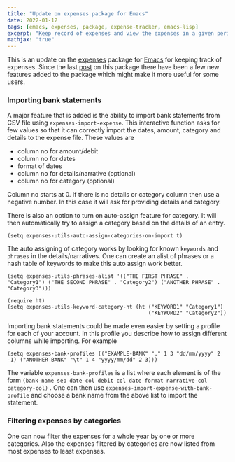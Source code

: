 ```yaml
---
title: "Update on expenses package for Emacs"
date: 2022-01-12
tags: [emacs, expenses, package, expense-tracker, emacs-lisp]
excerpt: "Keep record of expenses and view the expenses in a given period of time in one or more category"
mathjax: "true"
---
```


This is an update on the [expenses](https://github.com/md-arif-shaikh/expenses) 
package for [Emacs](https://www.gnu.org/software/emacs/) for keeping track of expenses. 
Since the last [post](https://md-arif-shaikh.github.io/2021/12/12/expenses-package-for-emacs.html) 
on this package there have been a few new features added to the package which might make it
more useful for some users.

### Importing bank statements
A major feature that is added is the ability to import bank statements from CSV file using
`expenses-import-expense`. This interactive function asks for few values so that it can correctly
import the dates, amount, category and details to the expense file. These values are
- column no for amount/debit
- column no for dates
- format of dates
- column no for details/narrative (optional)
- column no for category (optional)

Column no starts at 0. If there is no details or category column then use a negative number. In this case
it will ask for providing details and category.

There is also an option to turn on auto-assign feature for category. It will then automatically try to assign
a category based on the details of an entry.
```emacs-lisp
(setq expenses-utils-auto-assign-categories-on-import t)
```
The auto assigning of category works by looking for known `keywords` and `phrases` in the details/narratives.
One can create an alist of phrases or a hash table of keywords to make this auto assign work better.
```emacs-lisp
(setq expenses-utils-phrases-alist '(("THE FIRST PHRASE" . "Category1") ("THE SECOND PHRASE" . "Category2") ("ANOTHER PHRASE" . "Category3")))
```
```emacs-lisp
(require ht)
(setq expenses-utils-keyword-category-ht (ht ("KEYWORD1" "Category1")
                                             ("KEYWORD2" "Category2"))
```

Importing bank statements could be made even easier by setting a profile for each of your account.
In this profile you describe how to assign different columns while importing. For example
```emacs-lisp
(setq expenses-bank-profiles (("EXAMPLE-BANK" "," 1 3 "dd/mm/yyyy" 2 -1) ("ANOTHER-BANK" "\t" 1 4 "yyyy/mm/dd" 2 3)))
```
The variable `expenses-bank-profiles` is a list where each element is of the form `(bank-name sep date-col debit-col date-format narrative-col category-col)`
. One can then use `expenses-import-expense-with-bank-profile` and choose a bank name from the above list to import the statement.

### Filtering expenses by categories
One can now filter the expenses for a whole year by one or more categories. Also the expenses filtered by categories are now listed from most expenses to least expenses.
